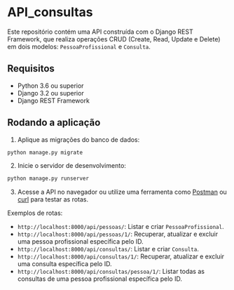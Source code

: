 # API_consultas

Este repositório contém uma API construída com o Django REST Framework, que realiza operações CRUD (Create, Read, Update e Delete) em dois modelos: `PessoaProfissional` e `Consulta`.

## Requisitos

- Python 3.6 ou superior
- Django 3.2 ou superior
- Django REST Framework

## Rodando a aplicação

1. Aplique as migrações do banco de dados:

```bash
python manage.py migrate
```

2. Inicie o servidor de desenvolvimento:

```bash
python manage.py runserver
```

3. Acesse a API no navegador ou utilize uma ferramenta como [Postman](https://www.postman.com/) ou [curl](https://curl.se/) para testar as rotas.

Exemplos de rotas:

- `http://localhost:8000/api/pessoas/`: Listar e criar `PessoaProfissional`.
- `http://localhost:8000/api/pessoas/1/`: Recuperar, atualizar e excluir uma pessoa profissional específica pelo ID.
- `http://localhost:8000/api/consultas/`: Listar e criar `Consulta`.
- `http://localhost:8000/api/consultas/1/`: Recuperar, atualizar e excluir uma consulta específica pelo ID.
- `http://localhost:8000/api/consultas/pessoa/1/`: Listar todas as consultas de uma pessoa profissional específica pelo ID.
